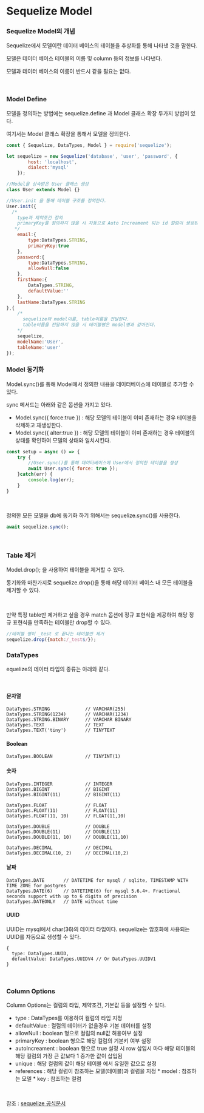 # Sequelize Model

### Sequelize Model의 개념
Sequelize에서 모델이란 데이터 베이스의 테이블을 추상화를 통해 나타낸 것을 말한다.<br>

모델은 데이터 베이스 테이블의 이름 및 column 등의 정보를 나타낸다.<br>

모델과 데이터 베이스의 이름이 반드시 같을 필요는 없다.

<br>

### Model Define
모델을 정의하는 방법에는 sequelize.define 과 Model 클래스 확장 두가지 방법이 있다.<br>

여기서는 Model 클래스 확장을 통해서 모델을 정의한다.
```javascript
const { Sequelize, DataTypes, Model } = require('sequelize');

let sequelize = new Sequelize('database', 'user', 'password', {
        host: 'localhost',
        dialect:'mysql'
    });

//Model을 상속받은 User 클래스 생성
class User extends Model {}

//User.init 을 통해 테이블 구조를 정의한다.
User.init({
  /*
    type과 제약조건 정의
    primaryKey를 정의하지 않을 시 자동으로 Auto Increament 되는 id 컬럼이 생성된다.
   */
    email:{
        type:DataTypes.STRING,
        primaryKey:true
    },
    password:{
        type:DataTypes.STRING,
        allowNull:false
    },
    firstName:{
        DataTypes.STRING,
        defaultValue:''
    },
    lastName:DataTypes.STRING
},{ 
    /*
      sequelize와 model이름, table이름을 전달한다.
      table이름을 전달하지 않을 시 테이블명은 model명과 같아진다.
    */
    sequelize,
    modelName:'User',
    tableName:'user'
});
```

### Model 동기화
Model.sync()를 통해 Model에서 정의한 내용을 데이터베이스에 테이블로 추가할 수 있다.<br>

sync 메서드는 아래와 같은 옵션을 가지고 있다.

* Model.sync({ force:true }) : 해당 모델의 테이블이 이미 존재하는 경우 테이블을 삭제하고 재생성한다.
* Model.sync({ alter:true }) : 해당 모델의 테이블이 이미 존재하는 경우 테이블의 상태를 확인하여 모델의 상태와 일치시킨다.

```javascript
const setup = async () => {
    try {
        //User.sync()를 통해 데이터베이스에 User에서 정의한 테이블을 생성
        await User.sync({ force: true });
    }catch(err) {
        console.log(err);
    }
}
```

<br>

정의한 모든 모델을 db에 동기화 하기 위해서는 sequelize.sync()를 사용한다.
```javascript
await sequelize.sync();
```

<br>

### Table 제거
Model.drop(); 을 사용하여 테이블을 제거할 수 있다.<br>

동기화와 마찬가지로 sequelize.drop()을 통해 해당 데이터 베이스 내 모든 테이블을 제거할 수 있다.

<br>

만약 특정 table만 제거하고 싶을 경우 match 옵션에 정규 표현식을 제공하여 해당 정규 표현식을 만족하는 테이블만 drop할 수 있다.
```javascript
//테이블 명이 _test 로 끝나는 테이블만 제거
sequelize.drop({match:/_test$/});
```

### DataTypes

equelize의 데이터 타입의 종류는 아래와 같다.

<br>

#### 문자열
```
DataTypes.STRING             // VARCHAR(255)
DataTypes.STRING(1234)       // VARCHAR(1234)
DataTypes.STRING.BINARY      // VARCHAR BINARY
DataTypes.TEXT               // TEXT
DataTypes.TEXT('tiny')       // TINYTEXT
```

#### Boolean
```
DataTypes.BOOLEAN            // TINYINT(1)
```

#### 숫자
```
DataTypes.INTEGER            // INTEGER
DataTypes.BIGINT             // BIGINT
DataTypes.BIGINT(11)         // BIGINT(11)

DataTypes.FLOAT              // FLOAT
DataTypes.FLOAT(11)          // FLOAT(11)
DataTypes.FLOAT(11, 10)      // FLOAT(11,10)

DataTypes.DOUBLE             // DOUBLE
DataTypes.DOUBLE(11)         // DOUBLE(11)
DataTypes.DOUBLE(11, 10)     // DOUBLE(11,10)

DataTypes.DECIMAL            // DECIMAL
DataTypes.DECIMAL(10, 2)     // DECIMAL(10,2)
```

#### 날짜
```
DataTypes.DATE       // DATETIME for mysql / sqlite, TIMESTAMP WITH TIME ZONE for postgres
DataTypes.DATE(6)    // DATETIME(6) for mysql 5.6.4+. Fractional seconds support with up to 6 digits of precision
DataTypes.DATEONLY   // DATE without time
```

#### UUID
UUID는 mysql에서 char(36)의 데이터 타입이다. sequelize는 암호화에 사용되는 UUID를 자동으로 생성할 수 있다.
```
{
  type: DataTypes.UUID,
  defaultValue: DataTypes.UUIDV4 // Or DataTypes.UUIDV1
}
```

<br>

### Column Options
Column Options는 컬럼의 타입, 제약조건, 기본값 등을 설정할 수 있다.

* type : DataTypes를 이용하여 컬럼의 타입 지정
* defaultValue : 컬럼의 데이터가 없을경우 기본 데이터를 설정
* allowNull : boolean 형으로 컬럼의 null값 허용여부 설정
* primaryKey : boolean 형으로 해당 컬럼의 기본키 여부 설정
* autoIncreament : boolean 형으로 true 설정 시 row 삽입시 마다 해당 테이블의 해당 컬럼의 가장 큰 값보다 1 증가한 값이 삽입됨
* unique : 해당 컬럼의 값이 해당 테이블 에서 유일한 값으로 설정
* references : 해당 컬럼이 참조하는 모델(테이블)과 컬럼을 지정
        * model : 참조하는 모델
        * key : 참조하는 컬럼

<br>

참조 : [sequelize 공식문서](https://sequelize.org/master/manual/model-basics.html)

